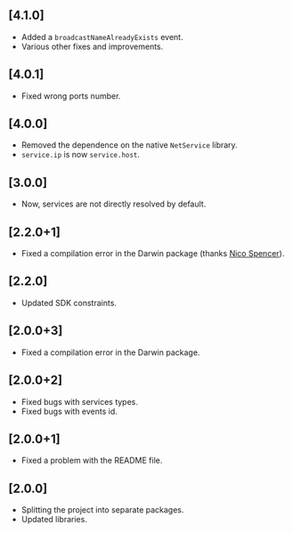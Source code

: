 ## [4.1.0]

* Added a `broadcastNameAlreadyExists` event.
* Various other fixes and improvements.

## [4.0.1]

* Fixed wrong ports number.

## [4.0.0]

* Removed the dependence on the native `NetService` library.
* `service.ip` is now `service.host`.

## [3.0.0]

* Now, services are not directly resolved by default.

## [2.2.0+1]

* Fixed a compilation error in the Darwin package (thanks [Nico Spencer](https://github.com/nicholasspencer)).

## [2.2.0]

* Updated SDK constraints.

## [2.0.0+3]

* Fixed a compilation error in the Darwin package.

## [2.0.0+2]

* Fixed bugs with services types.
* Fixed bugs with events id.

## [2.0.0+1]

* Fixed a problem with the README file.

## [2.0.0]

* Splitting the project into separate packages.
* Updated libraries.